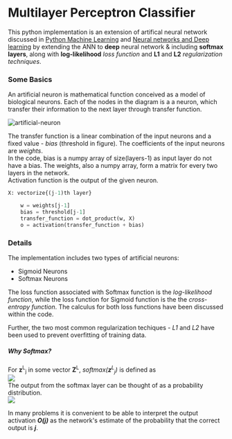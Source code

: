 Multilayer Perceptron Classifier
==========================

This python implementation is an extension of artifical neural network discussed in [Python Machine Learning](https://github.com/rasbt/python-machine-learning-book) and  [Neural networks and Deep learning](http://neuralnetworksanddeeplearning.com) by extending the ANN to **deep** neural network &  including **softmax layers**, along with **log-likelihood** *loss function* and **L1** and **L2** *regularization techniques*.

### Some Basics
An artificial neuron is mathematical function conceived as a model of biological neurons. Each of the nodes in the diagram is a a neuron, which transfer their information to the next layer through transfer function.

![artificial-neuron](https://upload.wikimedia.org/wikipedia/commons/thumb/6/60/ArtificialNeuronModel_english.png/600px-ArtificialNeuronModel_english.png)

The transfer function is a linear combination of the input neurons and a fixed value - *bias* (threshold in figure). The coefficients of the input neurons are *weights*.  
In the code, bias is a numpy array of size(layers-1) as input layer do not have a bias. The weights, also a numpy array, form a matrix for every two layers in the network.  
Activation function is the output of the given neuron.

```python
X: vectorize{(j-1)th layer}

    w = weights[j-1]
    bias = threshold[j-1]
    transfer_function = dot_product(w, X)
    o = activation(transfer_function + bias)
````

### Details
The implementation includes two types of artificial neurons:
  * Sigmoid Neurons  
  * Softmax Neurons

The loss function associated with Softmax function is the *log-likelihood function*, while the loss function for Sigmoid function is the the *cross-entropy function*. The calculus for both loss functions have been discussed within the code. 

Further, the two most common regularization techiques - *L1* and *L2* have been used to prevent overfitting of training data.

##### Why Softmax?
For **z**<sup>L</sup><sub>j</sub> in some vector **Z**<sup>L</sup>, *softmax(**z**<sup>L</sup><sub>j</sub>)* is defined as  
![](https://s31.postimg.org/f44eizfm3/Screenshot_from_2016_06_16_04_54_45.png)  
The output from the softmax layer can be thought of as a probability distribution.  
![](https://s31.postimg.org/4399dynd7/Screenshot_from_2016_06_16_04_50_36.png) 
  
In many problems it is convenient to be able to interpret the output activation ***O(j)*** as the network's estimate of the probability that the correct output is ***j***.
